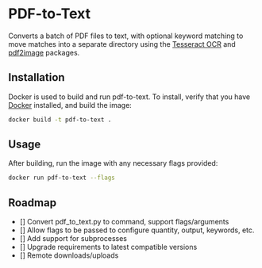 # PDF-to-Text

Converts a batch of PDF files to text, with optional keyword matching to move matches into a separate directory using the [Tesseract OCR](https://github.com/tesseract-ocr/tesseract) and [pdf2image](https://github.com/Belval/pdf2image) packages.

## Installation

Docker is used to build and run pdf-to-text. To install, verify that you have [Docker](https://www.docker.com) installed, and build the image:

```sh
docker build -t pdf-to-text .
```

## Usage

After building, run the image with any necessary flags provided:

```sh
docker run pdf-to-text --flags
```

## Roadmap

- [] Convert pdf_to_text.py to command, support flags/arguments
- [] Allow flags to be passed to configure quantity, output, keywords, etc.
- [] Add support for subprocesses
- [] Upgrade requirements to latest compatible versions
- [] Remote downloads/uploads
